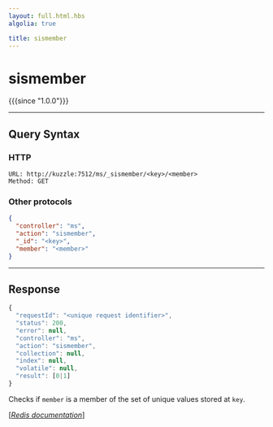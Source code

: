 ```yaml
---
layout: full.html.hbs
algolia: true

title: sismember
---
```


# sismember

{{{since "1.0.0"}}}




---

## Query Syntax

### HTTP

```http
URL: http://kuzzle:7512/ms/_sismember/<key>/<member>
Method: GET
```

### Other protocols


```json
{
  "controller": "ms",
  "action": "sismember",
  "_id": "<key>",
  "member": "<member>"
}
```

---

## Response

```javascript
{
  "requestId": "<unique request identifier>",
  "status": 200,
  "error": null,
  "controller": "ms",
  "action": "sismember",
  "collection": null,
  "index": null,
  "volatile": null,
  "result": [0|1]
}
```

Checks if `member` is a member of the set of unique values stored at `key`.

[[_Redis documentation_]](https://redis.io/commands/sismember)
